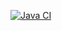 [![Java CI](https://github.com/eclipse-ee4j/jakartaee-schemas/actions/workflows/ant.yml/badge.svg)](https://github.com/eclipse-ee4j/jakartaee-schemas/actions/workflows/ant.yml)
